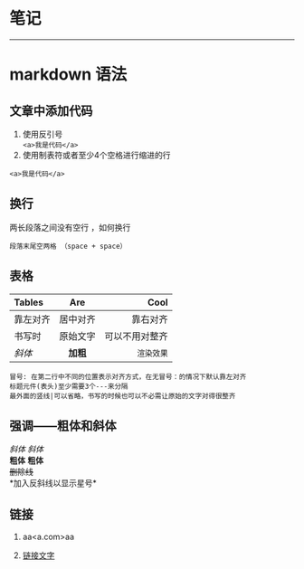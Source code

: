 # 笔记

------

# markdown 语法

## 文章中添加代码
1. 使用反引号  
`<a>我是代码</a>`
2. 使用制表符或者至少4个空格进行缩进的行  
>
    <a>我是代码</a>


## 换行
两长段落之间没有空行 ，如何换行
>
    段落末尾空两格 （space + space）

## 表格
| Tables       | Are       | Cool |
|:-------------|:---------:|----:|
| 靠左对齐   | 居中对齐  | 靠右对齐     |
| 书写时     | 原始文字  |  可以不用对整齐 |
*斜体*      | **加粗**     | `渲染效果`

>
    冒号: 在第二行中不同的位置表示对齐方式，在无冒号：的情况下默认靠左对齐
    标题元件(表头)至少需要3个---来分隔
    最外面的竖线|可以省略，书写的时候也可以不必需让原始的文字对得很整齐

## 强调——粗体和斜体

 *斜体*      _斜体_  
**粗体** __粗体__  
 ~~删除线~~  
\*加入反斜线以显示星号\* 



## 链接
1. aa<a.com>aa

2. [链接文字](链接地址)